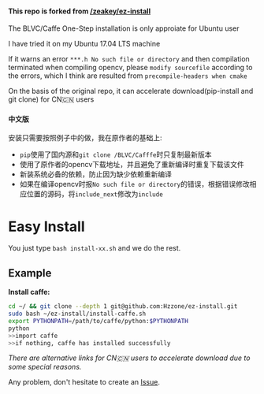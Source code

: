 #### This repo is forked from [/zeakey/ez-install](https://github.com/Hzzone/ez-install)

The BLVC/Caffe One-Step installation is only approiate for Ubuntu user

I have tried it on my Ubuntu 17.04 LTS machine

If it warns an error `***.h No such file or directory` and then compilation terminated when compiling opencv, please `modify sourcefile` according to the errors, which I think are resulted from `precompile-headers when cmake`

​On the basis of the original repo, it can accelerate download(pip-install and git clone) for CN:cn: users

#### 中文版

安装只需要按照例子中的做，我在原作者的基础上:
* `pip`使用了国内源和`git clone /BLVC/Cafffe`时只复制最新版本
* 使用了原作者的opencv下载地址，并且避免了重新编译时重复下载该文件
* 新装系统必备的依赖，防止因为缺少依赖重新编译
* 如果在编译opencv时报`No such file or directory`的错误，根据错误修改相应位置的源码，将`include_next`修改为`include`


# Easy Install

You just type `bash install-xx.sh` and we do the rest.

## Example
**Install caffe:**
```bash
cd ~/ && git clone --depth 1 git@github.com:Hzzone/ez-install.git
sudo bash ~/ez-install/install-caffe.sh
export PYTHONPATH=/path/to/caffe/python:$PYTHONPATH
python
>>import caffe
>>if nothing, caffe has installed successfully
```

​*There are alternative links for CN:cn: users to accelerate download due to some special reasons.*

Any problem, don't hesitate to create an [Issue](https://github.com/zeakey/ez-install/issues).

